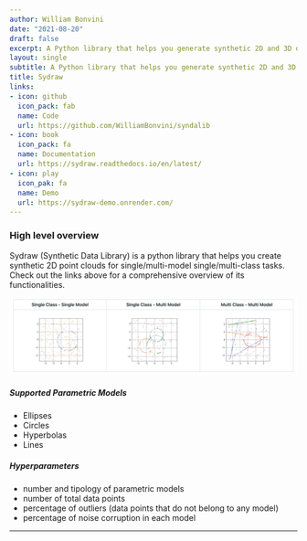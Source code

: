 ```yaml
---
author: William Bonvini
date: "2021-08-20"
draft: false
excerpt: A Python library that helps you generate synthetic 2D and 3D data possibly corrupted by noise and outliers.
layout: single
subtitle: A Python library that helps you generate synthetic 2D and 3D data contaminated with noise and outliers.
title: Sydraw
links:
- icon: github
  icon_pack: fab
  name: Code
  url: https://github.com/WilliamBonvini/syndalib
- icon: book
  icon_pack: fa
  name: Documentation
  url: https://sydraw.readthedocs.io/en/latest/
- icon: play
  icon_pak: fa
  name: Demo
  url: https://sydraw-demo.onrender.com/
---
```


### High level overview

Sydraw (Synthetic Data Library) is a python library that helps you create synthetic 2D point clouds for single/multi-model single/multi-class tasks.  
Check out the links above for a comprehensive overview of its functionalities.

![](imgs/syndalib.png)

##### Supported Parametric Models
* Ellipses
* Circles
* Hyperbolas
* Lines

##### Hyperparameters

* number and tipology of parametric models 
* number of total data points
* percentage of outliers (data points that do not belong to any model)
* percentage of noise corruption in each model

<hr>





